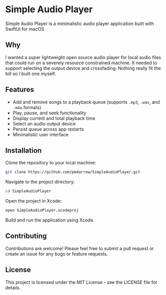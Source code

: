 # Simple Audio Player

Simple Audio Player is a minimalistic audio player application built with SwiftUI for macOS. 

## Why

I wanted a super lightweight open source audio player for local audio files that could run on a severely resource constrained machine. It needed to support selecting the output device and crossfading. Nothing really fit the bill so I built one myself.

## Features

- Add and remove songs to a playback queue (supports `.mp3`, `.wav`, and `.m4a` formats)
- Play, pause, and seek functionality
- Display current and total playback time
- Select an audio output device
- Persist queue across app restarts
- Minimalistic user interface

## Installation

Clone the repository to your local machine:

```bash
git clone https://github.com/pmdarrow/SimpleAudioPlayer.git
```

Navigate to the project directory:

```bash
cd SimpleAudioPlayer
```

Open the project in Xcode:

```bash
open SimpleAudioPlayer.xcodeproj
```

Build and run the application using Xcode.

## Contributing

Contributions are welcome! Please feel free to submit a pull request or create an issue for any bugs or feature requests.

## License

This project is licensed under the MIT License - see the LICENSE file for details.
